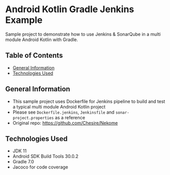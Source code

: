 # Android Kotlin Gradle Jenkins Example

Sample project to demonstrate how to use Jenkins & SonarQube in a multi module Android Kotlin with Gradle.

## Table of Contents

- [General Information](#general-information)
- [Technologies Used](#technologies-used)

## General Information

- This sample project uses Dockerfile for Jenkins pipeline to build and test a typical multi module Android Kotlin project
- Please see `Dockerfile.jenkins`, `Jenkinsfile` and `sonar-project.properties` as a reference
- Original repo: https://github.com/Chesire/Nekome

## Technologies Used

- JDK 11
- Android SDK Build Tools 30.0.2
- Gradle 7.0
- Jacoco for code coverage
